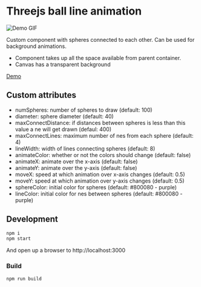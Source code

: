 # Threejs ball line animation

![Demo GIF](/static/gif.gif)

Custom component with spheres connected to each other. Can be used for background animations.

- Component takes up all the space available from parent container.
- Canvas has a transparent background

[Demo](https://aquigorka.com/threejs-ball-line-animation/)


## Custom attributes

- numSpheres: number of spheres to draw (default: 100)
- diameter: sphere diameter (default: 40)
- maxConnectDistance: if distances between spheres is less than this value a ne will get drawn (defaul: 400)
- maxConnectLines: maximum number of nes from each sphere (default: 4)
- lineWidth: width of lines connecting spheres (default: 8)
- animateColor: whether or not the colors should change (default: false)
- animateX: animate over the x-axis (default: false)
- animateY: animate over the y-axis (default: false)
- moveX: speed at which animation over x-axis changes (default: 0.5)
- moveY: speed at which animation over y-axis changes (default: 0.5)
- sphereColor: initial color for spheres (default: #800080 - purple)
- lineColor: initial color for nes between spheres (default: #800080 - purple)


## Development

```sh
npm i
npm start
```

And open up a browser to http://localhost:3000


### Build

```sh
npm run build
```
